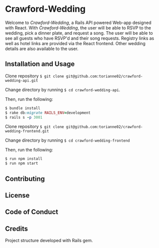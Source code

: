 # Crawford-Wedding
Welcome to *Crawford-Wedding*, a Rails API powered Web-app designed with React. With *Crawford-Wedding*, the user will be able to RSVP to the wedding, pick a dinner plate, and request a song. The user will be able to see all guests who have RSVP'd and their song requests. Registry links as well as hotel links are provided via the React frontend. Other wedding details are also available to the user.

## Installation and Usage
Clone repository `$ git clone git@github.com:torianne02/crawford-wedding-api.git`

Change directory by running `$ cd crawford-wedding-api`.

Then, run the following:
```ruby
$ bundle install
$ rake db:migrate RAILS_ENV=development
$ rails s -p 3001
```
Clone repository `$ git clone git@github.com:torianne02/crawford-wedding-frontend.git`

Change directory by running `$ cd crawford-wedding-frontend`

Then, run the following:
``` ruby
$ run npm install
$ run npm start
```

## Contributing


## License


## Code of Conduct


## Credits
Project structure developed with Rails gem.
